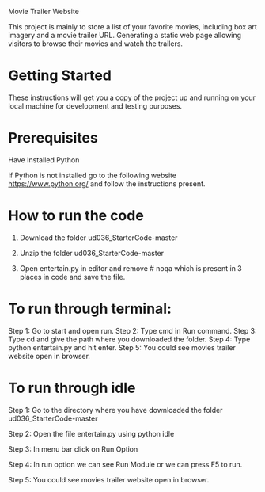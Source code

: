 Movie Trailer Website

This project is mainly to store a list of your favorite movies, including box art imagery and a movie trailer URL. 
Generating a static web page allowing visitors to browse their movies and watch the trailers.

# Getting Started
These instructions will get you a copy of the project up and running on your local machine for development and testing purposes. 

# Prerequisites

Have Installed Python

If Python is not installed go to the following website https://www.python.org/ 
and follow the instructions present.

# How to run the code

1. Download the folder ud036_StarterCode-master

2. Unzip the folder ud036_StarterCode-master

3. Open entertain.py in editor and remove # noqa which is present in 3 places in code and save the file.

# To run through terminal:

Step 1: Go to start and open run.
Step 2: Type cmd in Run command.
Step 3: Type cd and give the path where you downloaded the folder.
Step 4: Type python entertain.py and hit enter.
Step 5: You could see movies trailer website open in browser.

# To run through idle

Step 1: Go to the directory where you have downloaded the folder ud036_StarterCode-master

Step 2: Open the file entertain.py using python idle

Step 3: In menu bar click on Run Option

Step 4: In run option we can see Run Module or we can press F5 to run.

Step 5: You could see movies trailer website open in browser.
